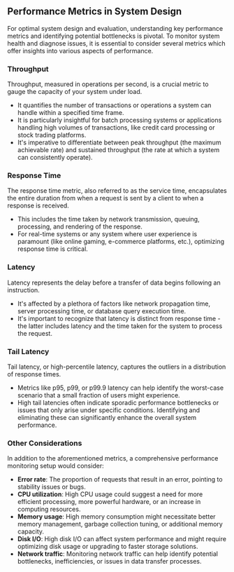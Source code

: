 ## Performance Metrics in System Design

For optimal system design and evaluation, understanding key performance metrics and identifying potential bottlenecks is pivotal. To monitor system health and diagnose issues, it is essential to consider several metrics which offer insights into various aspects of performance.

### Throughput

Throughput, measured in operations per second, is a crucial metric to gauge the capacity of your system under load.

- It quantifies the number of transactions or operations a system can handle within a specified time frame. 
- It is particularly insightful for batch processing systems or applications handling high volumes of transactions, like credit card processing or stock trading platforms.
- It's imperative to differentiate between peak throughput (the maximum achievable rate) and sustained throughput (the rate at which a system can consistently operate).

### Response Time

The response time metric, also referred to as the service time, encapsulates the entire duration from when a request is sent by a client to when a response is received.

- This includes the time taken by network transmission, queuing, processing, and rendering of the response.
- For real-time systems or any system where user experience is paramount (like online gaming, e-commerce platforms, etc.), optimizing response time is critical.

### Latency

Latency represents the delay before a transfer of data begins following an instruction.

- It's affected by a plethora of factors like network propagation time, server processing time, or database query execution time.
- It's important to recognize that latency is distinct from response time - the latter includes latency and the time taken for the system to process the request.

### Tail Latency

Tail latency, or high-percentile latency, captures the outliers in a distribution of response times.

- Metrics like p95, p99, or p99.9 latency can help identify the worst-case scenario that a small fraction of users might experience.
- High tail latencies often indicate sporadic performance bottlenecks or issues that only arise under specific conditions. Identifying and eliminating these can significantly enhance the overall system performance.

### Other Considerations

In addition to the aforementioned metrics, a comprehensive performance monitoring setup would consider:

- **Error rate**: The proportion of requests that result in an error, pointing to stability issues or bugs.
- **CPU utilization**: High CPU usage could suggest a need for more efficient processing, more powerful hardware, or an increase in computing resources.
- **Memory usage**: High memory consumption might necessitate better memory management, garbage collection tuning, or additional memory capacity.
- **Disk I/O**: High disk I/O can affect system performance and might require optimizing disk usage or upgrading to faster storage solutions.
- **Network traffic**: Monitoring network traffic can help identify potential bottlenecks, inefficiencies, or issues in data transfer processes.
